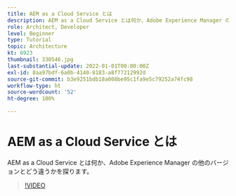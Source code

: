 ```yaml
---
title: AEM as a Cloud Service とは
description: AEM as a Cloud Service とは何か、Adobe Experience Manager の他のバージョンとどう違うかを探ります。
role: Architect, Developer
level: Beginner
type: Tutorial
topic: Architecture
kt: 6923
thumbnail: 330546.jpg
last-substantial-update: 2022-01-01T00:00:00Z
exl-id: 8aa97bdf-6a0b-4140-8183-a8f77212992d
source-git-commit: b3e9251bdb18a008be95c1fa9e5c79252a74fc98
workflow-type: ht
source-wordcount: '52'
ht-degree: 100%

---
```


# AEM as a Cloud Service とは

AEM as a Cloud Service とは何か、Adobe Experience Manager の他のバージョンとどう違うかを探ります。

>[!VIDEO](https://video.tv.adobe.com/v/330546?quality=12&learn=on)
